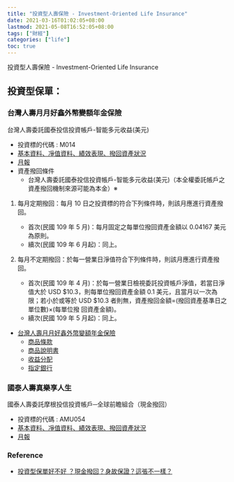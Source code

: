 ```yaml
---
title: "投資型人壽保險 - Investment-Oriented Life Insurance"
date: 2021-03-16T01:02:05+08:00
lastmod: 2021-05-08T16:52:05+08:00
tags: ["財經"]
categories: ["life"]
toc: true
---
```

投資型人壽保險 - Investment-Oriented Life Insurance

<!--more-->
## 投資型保單：

### 台灣人壽月月好鑫外幣變額年金保險 
台灣人壽委託國泰投信投資帳戶-智能多元收益(美元)
- 投資標的代碼 : M014
- [基本資料、凈值資料、績效表現、撥回資產狀況](http://178.taiwanlife.com/T/TA/TA102.DJHTM?A=CTBCLIFE&B=M014&STD=)
- [月報](http://tfundwebtool.moneydj.com/tempfile/CTBCLIFE/TA101/M014/M014.pdf)
- 資產撥回條件
   + 台灣人壽委託國泰投信投資帳戶-智能多元收益(美元)（本全權委託帳戶之資產撥回機制來源可能為本金）※
1. 每月定期撥回：每月 10 日之投資標的符合下列條件時，則該月應進行資產撥回。
   + 首次(民國 109 年 5 月)：每月固定之每單位撥回資產金額以 0.04167 美元為原則。
   + 續次(民國 109 年 6 月起)：同上。

2. 每月不定期撥回：於每一營業日淨值符合下列條件時，則該月應進行資產撥回。
   + 首次(民國 109 年 4 月)：於每一營業日檢視委託投資帳戶淨值，若當日淨值大於 USD $10.3，則每單位撥回資產金額
0.1 美元，且當月以一次為限；若小於或等於 USD $10.3 者則無，資產撥回金額=(撥回資產基準日之單位數)×(每單位撥
回資產金額)。
   + 續次(民國 109 年 5 月起)：同上。

- [台灣人壽月月好鑫外幣變額年金保險](https://www.taiwanlife.com/SiteMap/107)
   + [商品條款](https://www.taiwanlife.com/u/other/3c9b30eb-9b2c-42ba-999b-a90561ac9949.pdf)
   + [商品說明書](https://www.taiwanlife.com/u/other/802b5c0f-6779-4bd1-aa06-bb947c5b66ee.pdf)
   + [收益分配](https://www.taiwanlife.com/u/other/62489ff5-6d7c-455c-aa07-33477a2e0498.pdf)
   + [指定銀行](https://www.taiwanlife.com/u/other/1084299d-2da5-4f9e-9ecc-9f4969f6beee.pdf)


### 國泰人壽真樂享人生  
國泰人壽委託摩根投信投資帳戶─全球前瞻組合（現金撥回）
- 投資標的代碼 : AMU054
- [基本資料、凈值資料、績效表現、撥回資產狀況](https://fund.cathaylife.com.tw/w/wfv/wfv02.djhtm?a=AMU054)
- [月報](https://www.cathaylife.com.tw/cathaylife/-/media/life-insurance/Files/Fund/Report/report_AMU054?sc_lang=zh-TW)


### Reference
- [投資型保單好不好 ？現金撥回？身故保證？這張不一樣？](https://tmmperfectlife.com/is-ilp-good/)

